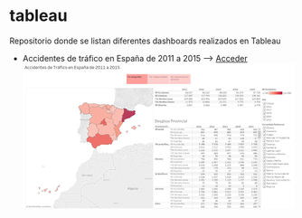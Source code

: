 # tableau
Repositorio donde se listan diferentes dashboards realizados en Tableau

* Accidentes de tráfico en España de 2011 a 2015 --> 
[Acceder](https://public.tableau.com/views/PracticaDatahack-JavierLpez/AccidentesdeTrficoenEspaade2011a2015?:language=es-ES&:display_count=n) 
![Image](./images/accidentesTrafico.png) 
